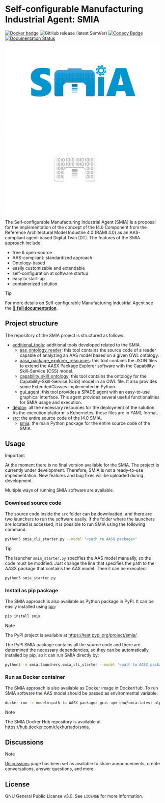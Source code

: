 # Self-configurable Manufacturing Industrial Agent: SMIA 

[![Docker badge](https://img.shields.io/docker/pulls/ekhurtado/smia.svg)](https://hub.docker.com/r/ekhurtado/smia/) ![GitHub release (latest SemVer)](https://img.shields.io/github/v/release/ekhurtado/I4_0_SMIA?sort=semver) [![Codacy Badge](https://app.codacy.com/project/badge/Grade/e87506fff1bb4a438c20e11bb7295f51)](https://app.codacy.com/gh/ekhurtado/I4_0_SMIA/dashboard?utm_source=gh&utm_medium=referral&utm_content=&utm_campaign=Badge_grade) [![Documentation Status](https://readthedocs.org/projects/i4-0-smia/badge/?version=latest)](https://i4-0-GITsmia.readthedocs.io/en/latest/)

![I4.0 SMIA Logo Light](images/I4_0_SMIA_logo_positive.png/#gh-light-mode-only "I4.0 SMIA logo")
![I4.0 SMIA Logo Dark](images/I4_0_SMIA_logo_negative.png/#gh-dark-mode-only "I4.0 SMIA logo")

[//]: # (//Dependiendo del modo de GitHub oscuro o claro se añade una imagen u otra&#41;)

The Self-configurable Manufacturing Industrial Agent (SMIA) is a proposal for the implementation of the concept of the I4.0 Component from the Reference Architectural Model Industrie 4.0 (RAMI 4.0) as an AAS-compliant agent-based Digital Twin (DT). The features of the SMIA approach include:

- free & open-source
- AAS-compliant: standardized approach
- Ontology-based
- easily customizable and extendable
- self-configuration at software startup
- easy to start-up
- containerized solution

> [!TIP]
> For more details on Self-configurable Manufacturing Industrial Agent see the [:blue_book: **full documentation**](https://i4-0-smia.readthedocs.io/en/latest/).

## Project structure

The repository of the SMIA project is structured as follows:

- [additional_tools](https://github.com/ekhurtado/I4_0_SMIA/tree/main/additional_tools): additional tools developed related to the SMIA.
  - [aas_ontology_reader](https://github.com/ekhurtado/I4_0_SMIA/tree/main/additional_tools/aas_ontology_reader): this tool contains the source code of a reader capable of analyzing an AAS model based on a given OWL ontology.
  - [aasx_package_explorer_resources](https://github.com/ekhurtado/I4_0_SMIA/tree/main/additional_tools/aasx_package_explorer_resources): this tool contains the JSON files to extend the AASX Package Explorer software with the Capability-Skill-Service (CSS) model.
  - [capability_skill_ontology](https://github.com/ekhurtado/I4_0_SMIA/tree/main/additional_tools/capability_skill_ontology): this tool contains the ontology for the Capability-Skill-Service (CSS) model in an OWL file. It also provides some ExtendedClasses implemented in Python.
  - [gui_agent](https://github.com/ekhurtado/I4_0_SMIA/tree/main/additional_tools/gui_agent): this tool provides a SPADE agent with an easy-to-use graphical interface. This agent provides several useful functionalities for SMIA usage and execution.
- [deploy](https://github.com/ekhurtado/I4_0_SMIA/tree/main/deploy): all the necessary resources for the deployment of the solution. As the execution platform is Kubernetes, these files are in YAML format.
- [src](https://github.com/ekhurtado/I4_0_SMIA/tree/main/src): the entire source code of the I4.0 SMIA.
  - [smia](https://github.com/ekhurtado/I4_0_SMIA/tree/main/src/smia): the main Python package for the entire source code of the SMIA.

## Usage

> [!IMPORTANT]
> At the moment there is no final version available for the SMIA.
> The project is currently under development.
> Therefore, SMIA is not a ready-to-use implementation.
> New features and bug fixes will be uploaded during development.
 
Multiple ways of running SMIA software are available. 

### Download source code

The source code inside the ``src`` folder can be downloaded, and there are two launchers to run the software easily. If the folder where the launchers are located is accessed, it is possible to run SMIA using the following command:

```bash
python3 smia_cli_starter.py --model "<path to AASX package>"
```

> [!TIP]
> The launcher ``smia_starter.py`` specifies the AAS model manually, so the code must be modified. Just change the line that specifies the path to the AASX package that contains the AAS model. Then it can be executed:
>```bash
>python3 smia_starter.py
>```

### Install as pip package

The SMIA approach is also available as Python package in PyPI. It can be easily installed using [pip](https://pip.pypa.io/en/stable/):

```bash
pip install smia
```

> [!NOTE]
> The PyPI project is available at <https://test.pypi.org/project/smia/>.

The PyPI SMIA package contains all the source code and there are determined the necessary dependencies, so they can be automatically installed by pip, so it can run SMIA directly by:

```bash
python3 -m smia.launchers.smia_cli_starter --model "<path to AASX package>"
```

[//]: # (TODO actualizar con el nombre cuando se publique)

### Run as Docker container

The SMIA approach is also available as Docker image in DockerHub. To run SMIA software the AAS model should be passed as environmental variable:

```bash
docker run -e model=<path to AASX package> gcis-upv-ehu/smia:latest-alpine
```
[//]: # (TODO actualizar con el nombre cuando se publique)

> [!NOTE]
> The SMIA Docker Hub repository is available at <https://hub.docker.com/r/ekhurtado/smia>.

## Discussions

> [!NOTE]
> [Discussions](https://github.com/ekhurtado/Component_I4_0/discussions) page has been set as available to share announcements, create conversations, answer questions, and more.

## License

GNU General Public License v3.0. See `LICENSE` for more information.
